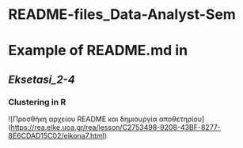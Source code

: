 # README-files_Data-Analyst-Sem
# Example of README.md in
## *Eksetasi_2-4*
### **Clustering in R**

 ![Προσθήκη αρχείου README και δημιουργία αποθετηρίου] (https://rea.elke.uoa.gr/rea/lesson/C2753498-9208-43BF-8277-8E6CDAD15C02/eikona7.html)
 
